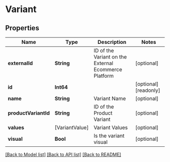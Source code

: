 # Variant

## Properties
Name | Type | Description | Notes
------------ | ------------- | ------------- | -------------
**externalId** | **String** | ID of the Variant on the External Ecommerce Platform | [optional] 
**id** | **Int64** |  | [optional] [readonly] 
**name** | **String** | Variant Name | [optional] 
**productVariantId** | **String** | ID of the Product Variant | [optional] 
**values** | [VariantValue] | Variant Values | [optional] 
**visual** | **Bool** | Is the variant visual | [optional] 

[[Back to Model list]](../README.md#documentation-for-models) [[Back to API list]](../README.md#documentation-for-api-endpoints) [[Back to README]](../README.md)



